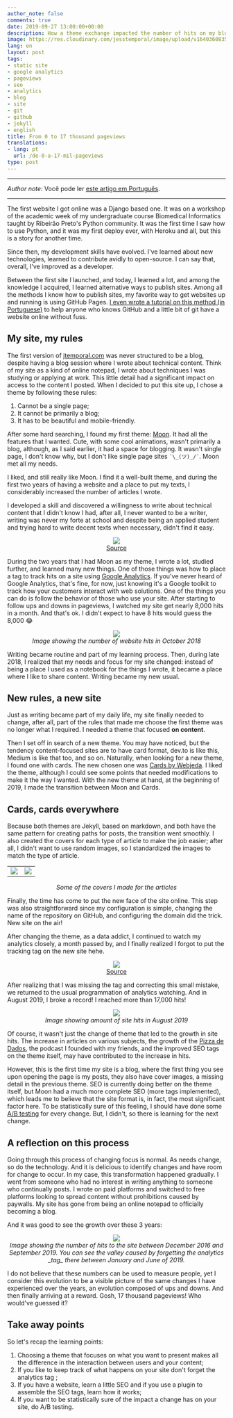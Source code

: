 ```yaml
---
author_note: false
comments: true
date: 2019-09-27 13:00:00+00:00
description: How a theme exchange impacted the number of hits on my blog
image: https://res.cloudinary.com/jesstemporal/image/upload/v1640360835/covers/miscellaneous_ld0l6r.png
lang: en
layout: post
tags:
- static site
- google analytics
- pageviews
- seo
- analytics
- blog
- site
- git
- github
- jekyll
- english
title: From 0 to 17 thousand pageviews
translations:
- lang: pt
  url: /de-0-a-17-mil-pageviews
type: post
---
```


---

_Author note:_ Você pode ler [este artigo em Português](https://jtemporal.com/de-0-a-17-mil-pageviews/).

---

The first website I got online was a Django based one. It was on a workshop of the academic week of my undergraduate course Biomedical Informatics taught by Ribeirão Preto's Python community. It was the first time I saw how to use Python, and it was my first deploy ever, with Heroku and all, but this is a story for another time.

Since then, my development skills have evolved. I've learned about new technologies, learned to contribute avidly to open-source. I can say that, overall, I've improved as a developer.

Between the first site I launched, and today, I learned a lot, and among the knowledge I acquired, I learned alternative ways to publish sites. Among all the methods I know how to publish sites, my favorite way to get websites up and running is using GitHub Pages. [I even wrote a tutorial on this method (in Portuguese)](https://jtemporal.com/do-tema-ao-ar/) to help anyone who knows GitHub and a little bit of git have a website online without fuss.

## My site, my rules

The first version of [jtemporal.com](https://jtemporal.com) was never structured to be a blog, despite having a blog session where I wrote about technical content. Think of my site as a kind of online notepad, I wrote about techniques I was studying or applying at work. This little detail had a significant impact on access to the content I posted. When I decided to put this site up, I chose a theme by following these rules:

1. Cannot be a single page;
2. It cannot be primarily a blog;
3. It has to be beautiful and mobile-friendly.

After some hard searching, I found my first theme: [Moon](http://taylantatli.github.io/Moon/). It had all the features that I wanted. Cute, with some cool animations, wasn't primarily a blog, although, as I said earlier, it had a space for blogging. It wasn't single page, I don't know why, but I don't like single page sites `¯\_(ツ)_/¯`. Moon met all my needs.

I liked, and still really like Moon. I find it a well-built theme, and during the first two years of having a website and a place to put my texts, I considerably increased the number of articles I wrote.

I developed a skill and discovered a willingness to write about technical content that I didn't know I had, after all, I never wanted to be a writer, writing was never my forte at school and despite being an applied student and trying hard to write decent texts when necessary, didn't find it easy.

<center><img src="https://giphygifs.s3.amazonaws.com/media/5BI679ybkAhJm/giphy.gif"><br><a href="https://giphygifs.s3.amazonaws.com/media/5BI679ybkAhJm/giphy.gif">Source</a></center>

During the two years that I had Moon as my theme, I wrote a lot, studied further, and learned many new things. One of those things was how to place a tag to track hits on a site using [Google Analytics](https://marketingplatform.google.com/about/analytics/). If you've never heard of Google Analytics, that's fine, for now, just knowing it's a Google toolkit to track how your customers interact with web solutions. One of the things you can do is follow the behavior of those who use your site. After starting to follow ups and downs in pageviews, I watched my site get nearly 8,000 hits in a month. And that's ok. I didn't expect to have 8 hits would guess the 8,000 😂

<center> <img src="/images/IMG_3900.PNG" style="max-width:65%;"><br> <i>Image showing the number of website hits in October 2018</i></center>

Writing became routine and part of my learning process. Then, during late 2018, I realized that my needs and focus for my site changed: instead of being a place I used as a notebook for the things I wrote, it became a place where I like to share content. Writing became my new usual.

## New rules, a new site

Just as writing became part of my daily life, my site finally needed to change, after all, part of the rules that made me choose the first theme was no longer what I required. I needed a theme that focused **on content**.

Then I set off in search of a new theme. You may have noticed, but the tendency content-focused sites are to have card format, dev.to is like this, Medium is like that too, and so on. Naturally, when looking for a new theme, I found one with cards. The new chosen one was [Cards by Webjeda](https://webjeda.com/cards/). I liked the theme, although I could see some points that needed modifications to make it the way I wanted. With the new theme at hand, at the beginning of 2019, I made the transition between Moon and Cards.

## Cards, cards everywhere

Because both themes are Jekyll, based on markdown, and both have the same pattern for creating paths for posts, the transition went smoothly. I also created the covers for each type of article to make the job easier; after all, I didn't want to use random images, so I standardized the images to match the type of article.

<table>
<tr>
<td><img src="https://res.cloudinary.com/jesstemporal/image/upload/v1640360835/covers/miscellaneous_ld0l6r.png"></td>
<td><img src="https://res.cloudinary.com/jesstemporal/image/upload/v1640360836/covers/pro_tip_voc9gk.png"></td>
</tr>
</table>
<center><i>Some of the covers I made for the articles</i></center>

Finally, the time has come to put the new face of the site online. This step was also straightforward since my configuration is simple, changing the name of the repository on GitHub, and configuring the domain did the trick. New site on the air!

After changing the theme, as a data addict, I continued to watch my analytics closely, a month passed by, and I finally realized I forgot to put the tracking tag on the new site hehe.

<center><img src="https://giphygifs.s3.amazonaws.com/media/GDnomdqpSHlIs/giphy.gif"><br><a href="https://giphygifs.s3.amazonaws.com/media/GDnomdqpSHlIs/giphy.gif">Source</a></center>

After realizing that I was missing the tag and correcting this small mistake, we returned to the usual programmation of analytics watching. And in August 2019, I broke a record! I reached more than 17,000 hits!

<center> <img src="/images/IMG_3901.PNG" style="max-width:65%;"><br> <i>Image showing amount of site hits in August 2019</i></center>

Of course, it wasn't just the change of theme that led to the growth in site hits. The increase in articles on various subjects, the growth of the [Pizza de Dados](https://pizzadedados.com/en/), the podcast I founded with my friends, and the improved SEO tags on the theme itself, may have contributed to the increase in hits.

However, this is the first time my site is a blog, where the first thing you see upon opening the page is my posts, they also have cover images, a missing detail in the previous theme. SEO is currently doing better on the theme itself, but Moon had a much more complete SEO (more tags implemented), which leads me to believe that the site format is, in fact, the most significant factor here. To be statistically sure of this feeling, I should have done some [A/B testing](https://en.wikipedia.org/wiki/A/B_testing) for every change. But, I didn't, so there is learning for the next change.

## A reflection on this process

Going through this process of changing focus is normal. As needs change, so do the technology. And it is delicious to identify changes and have room for change to occur. In my case, this transformation happened gradually. I went from someone who had no interest in writing anything to someone who continually posts. I wrote on paid platforms and switched to free platforms looking to spread content without prohibitions caused by paywalls. My site has gone from being an online notepad to officially becoming a blog.

And it was good to see the growth over these 3 years:

<center><img src="/images/IMG_3911.PNG" style="max-width:65%;"><br> <i>Image showing the number of hits to the site between December 2016 and September 2019. You can see the valley caused by forgetting the analytics _tag_ there between January and June of 2019.</i></center>

I do not believe that these numbers can be used to measure people, yet I consider this evolution to be a visible picture of the same changes I have experienced over the years, an evolution composed of ups and downs. And then finally arriving at a reward. Gosh, 17 thousand pageviews! Who would've guessed it?

## Take away points

So let's recap the learning points:

1. Choosing a theme that focuses on what you want to present makes all the difference in the interaction between users and your content;
2. If you like to keep track of what happens on your site don't forget the analytics tag ;
3. If you have a website, learn a little SEO and if you use a plugin to assemble the SEO tags, learn how it works;
4. If you want to be statistically sure of the impact a change has on your site, do A/B testing.
